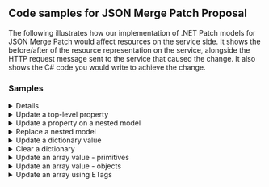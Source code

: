 ## Code samples for JSON Merge Patch Proposal

The following illustrates how our implementation of .NET Patch models for JSON Merge Patch would affect resources on the service side.
It shows the before/after of the resource representation on the service, alongside the HTTP request message sent to the service that caused the change.
It also shows the C# code you would write to achieve the change.

### Samples

<details>
     summary>Create a new resource</summary>

```mermaid
sequenceDiagram
    participant client
    participant server
    Note left of client: "resource 1"
    client->>server: PATCH https://example.com/resources/abc
    Note right of client: <br> { <br> "a": "aa" <br> }
    Note right of server: "resource 2"
    server-->>client: HTTP/1.1 200
```

</details>

<details>
    <summary>Update a top-level property</summary>
</details>

<details>
    <summary>Update a property on a nested model</summary>
</details>

<details>
    <summary>Replace a nested model</summary>
</details>

<details>
    <summary>Update a dictionary value</summary>
</details>

<details>
    <summary>Clear a dictionary</summary>
</details>

<details>
    <summary>Update an array value - primitives</summary>
</details>

<details>
    <summary>Update an array value - objects</summary>
</details>

<details>
    <summary>Update an array using ETags</summary>
</details>
